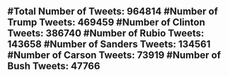#Total Number of Tweets: 964814 
#Number of Trump Tweets: 469459
#Number of Clinton Tweets: 386740
#Number of Rubio Tweets: 143658
#Number of Sanders Tweets: 134561
#Number of Carson Tweets: 73919
#Number of Bush Tweets: 47766
---
